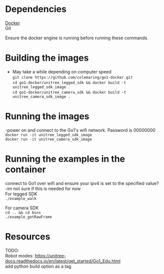 # Dependencies
[Docker](https://www.docker.com/get-started/) <br>
Git <br>

Ensure the docker engine is running before running these commands. <br>

# Building the images
 - May take a while depending on computer speed <br>
```git clone https://github.com/colemaring/go1-docker.git ```<br>
```cd go1-docker/unitree_legged_sdk && docker build -t unitree_legged_sdk_image .```  <br>
```cd go1-docker/unitree_camera_sdk && docker build -t unitree_camera_sdk_image .```  <br>

# Running the images
-power on and connect to the Go1's wifi network. Password is 00000000 <br>
```docker run -it unitree_legged_sdk_image```  <br>
```docker run -it unitree_camera_sdk_image```  <br>

# Running the examples in the container
connect to Go1 over wifi and ensure your ipv4 is set to the specified value? -im not sure if this is needed for now <br>
For legged SDK <br>
```./example_walk``` <br>

For camera SDK <br>
```cd .. && cd bins ``` <br>
```./example_getRawFrame``` <br>

# Resources
TODO: <br>
Robot modes: https://unitree-docs.readthedocs.io/en/latest/get_started/Go1_Edu.html <br>
add python build option as a tag <br>
